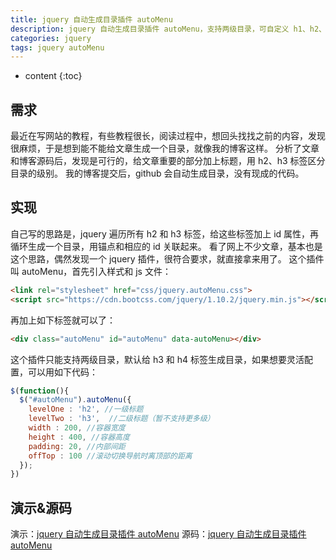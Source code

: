 ```yaml
---
title: jquery 自动生成目录插件 autoMenu
description: jquery 自动生成目录插件 autoMenu，支持两级目录，可自定义 h1、h2、h3、h4、h5、h6。
categories: jquery
tags: jquery autoMenu
---
```


* content
{:toc}

## 需求
最近在写网站的教程，有些教程很长，阅读过程中，想回头找找之前的内容，发现很麻烦，于是想到能不能给文章生成一个目录，就像我的博客这样。
分析了文章和博客源码后，发现是可行的，给文章重要的部分加上标题，用 h2、h3 标签区分目录的级别。
我的博客提交后，github 会自动生成目录，没有现成的代码。



## 实现
自己写的思路是，jquery 遍历所有 h2 和 h3 标签，给这些标签加上 id 属性，再循环生成一个目录，用锚点和相应的 id 关联起来。
看了网上不少文章，基本也是这个思路，偶然发现一个 jquery 插件，很符合要求，就直接拿来用了。
这个插件叫 autoMenu，首先引入样式和 js 文件：

``` html
<link rel="stylesheet" href="css/jquery.autoMenu.css">
<script src="https://cdn.bootcss.com/jquery/1.10.2/jquery.min.js"></script>
```

再加上如下标签就可以了：

``` html
<div class="autoMenu" id="autoMenu" data-autoMenu></div>
```

这个插件只能支持两级目录，默认给 h3 和 h4 标签生成目录，如果想要灵活配置，可以用如下代码：

``` js
$(function(){
  $("#autoMenu").autoMenu({
    levelOne : 'h2', //一级标题
    levelTwo : 'h3',  //二级标题（暂不支持更多级）
    width : 200, //容器宽度
    height : 400, //容器高度
    padding: 20, //内部间距
    offTop : 100 //滚动切换导航时离顶部的距离
  });
})
```

## 演示&源码
演示：[jquery 自动生成目录插件 autoMenu](https://zhaoxinglong.com/demo/js/autoMenu/)
源码：[jquery 自动生成目录插件 autoMenu](http://code.52zxw.net/detail/id/1508)
